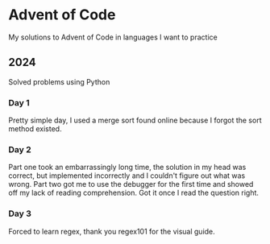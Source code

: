 # Advent of Code
My solutions to Advent of Code in languages I want to practice

## 2024
Solved problems using Python

### Day 1
Pretty simple day, I used a merge sort found online because I forgot the sort method existed.

### Day 2
Part one took an embarrassingly long time, the solution in my head was correct, but implemented incorrectly and I couldn't figure out what was wrong. Part two got me to use the debugger for the first time and showed off my lack of reading comprehension. Got it once I read the question right.

### Day 3
Forced to learn regex, thank you regex101 for the visual guide.